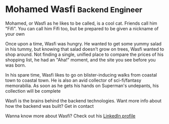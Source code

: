 # Mohamed Wasfi <small>Backend Engineer</small> #

Mohamed, or Wasfi as he likes to be called, is a cool cat. Friends call him "Fifi". You can call him Fifi too, but be prepared to be given a nickname of your own

Once upon a time, Wasfi was hungry. He wanted to get some yummy salad in his tummy, but knowing that salad doesn't grow on trees, Wasfi wanted to shop around. Not finding a single, unified place to compare the prices of his shopping list, he had an "Aha!" moment, and the site you see before you was born.

In his spare time, Wasfi likes to go on blister-inducing walks from coastal town to coastal town. He is also an avid collector of sci-fi/fantasy memorabilia. As soon as he gets his hands on Superman's undepants, his collection will be complete

Wasfi is the brains behind the backend technologies. Want more info about how the backend was built? Get in contact

Wanna know more about Wasfi? Check out his [LinkedIn profile](https://www.linkedin.com/profile/view?id=45302540)
